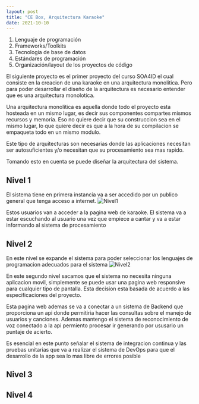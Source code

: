 ```yaml
---
layout: post
title: "CE Box, Arquitectura Karaoke"
date: 2021-10-10
---
```

1. Lenguaje de programación
2. Frameworks/Toolkits
3. Tecnología de base de datos
4. Estándares de programación
5. Organización/layout de los proyectos de código

El siguiente proyecto es el primer proyecto del curso SOA4ID el cual consiste en la creacion de una karaoke en una arquitectura monolitica.
Pero para poder desarrollar el diseño de la arquitectura es necesario entender que es una arquitectura monolotica.

Una arquitectura monolitica es aquella donde todo el proyecto esta hosteada en un mismo lugar, es decir sus componentes compartes mismos recursos y memoria. Eso no quiere decir que su construccion sea en el mismo lugar, lo que quiere decir es que a la hora de su compilacion se empaqueta todo en un mismo modulo.

Este tipo de arquitecturas son necesarias donde las aplicaciones necesitan ser autosuficientes y/o necesitan que su procesamiento sea mas rapido.

Tomando esto en cuenta se puede diseñar la arquitectura del sistema.

## Nivel 1

El sistema tiene en primera instancia va a ser accedido por un publico general que tenga acceso a internet. 
![Nivel1]({{site.url}}/assets/images/Karaoke-Nivel1.jpg)

Estos usuarios van a acceder a la pagina web de karaoke. El sistema va a estar escuchando al usuario una vez que empiece a cantar y va a estar informando al sistema de procesamiento 

## Nivel 2

En este nivel se expande el sistema para poder seleccionar los lenguajes de programacion adecuados para el sistema
![Nivel2]({{site.url}}/assets/images/Karaoke-Nivel-2.jpg)

En este segundo nivel sacamos que el sistema no necesita ninguna aplicacion movil, simplemente se puede usar una pagina web responsive para cualquier tipo de pantalla. Esta decision esta basada de acuerdo a las especificaciones del proyecto.


Esta pagina web ademas se va a conectar a un sistema de Backend que proporciona un api donde permitiria hacer las consultas sobre el manejo de usuarios y canciones. Ademas mantengo el sistema de reconocimiento de voz conectado a la api permiento procesar ir generando por ususario un puntaje de acierto.

Es esencial en este punto señalar el sistema de integracion continua y las pruebas unitarias que va a realizar el sistema de DevOps para que el desarrollo de la app sea lo mas libre de errores posible
## Nivel 3


## Nivel 4
